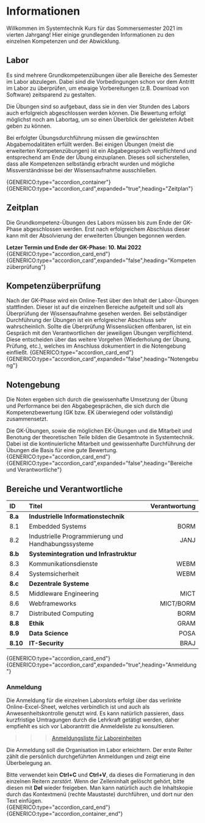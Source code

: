 # Informationen
Willkommen im Systemtechnik Kurs für das Sommersemester 2021 im vierten Jahrgang! Hier einige grundlegenden Informationen zu den einzelnen Kompetenzen und der Abwicklung.

## Labor
Es sind mehrere Grundkompetenzübungen über alle Bereiche des Semester im Labor abzulegen. Dabei sind die Vorbedingungen schon vor dem Antritt im Labor zu überprüfen, um etwaige Vorbereitungen (z.B. Download von Software) zeitsparend zu gestalten.

Die Übungen sind so aufgebaut, dass sie in den vier Stunden des Labors auch erfolgreich abgeschlossen werden können. Die Bewertung erfolgt möglichst noch am Labortag, um so einen Überblick der geleisteten Arbeit geben zu können.

Bei erfolgter Übungsdurchführung müssen die gewünschten Abgabemodalitäten erfüllt werden. Bei einigen Übungen (meist die erweiterten Kompetenzübungen) ist ein Abgabegespräch verpflichtend und entsprechend am Ende der Übung einzuplanen. Dieses soll sicherstellen, dass alle Kompetenzen selbständig erbracht wurden und mögliche Missverständnisse bei der Wissensaufnahme ausschließen.

{GENERICO:type="accordion_container"}
{GENERICO:type="accordion_card",expanded="true",heading="Zeitplan"}
## Zeitplan
Die Grundkompetenz-Übungen des Labors müssen bis zum Ende der GK-Phase abgeschlossen werden. Erst nach erfolgreichem Abschluss dieser kann mit der Absolvierung der erweiterten Übungen begonnen werden.

**Letzer Termin und Ende der GK-Phase: 10. Mai 2022**
{GENERICO:type="accordion_card_end"}
{GENERICO:type="accordion_card",expanded="false",heading="Kompetenzüberprüfung"}
## Kompetenzüberprüfung
Nach der GK-Phase wird ein Online-Test über den Inhalt der Labor-Übungen stattfinden. Dieser ist auf die einzelnen Bereiche aufgeteilt und soll als Überprüfung der Wissensaufnahme gesehen werden. Bei selbständiger Durchführung der Übungen ist ein erfolgreicher Abschluss sehr wahrscheinlich. Sollte die Überprüfung Wissenslücken offenbaren, ist ein Gespräch mit den Verantwortlichen der jeweiligen Übungen verpflichtend. Diese entscheiden über das weitere Vorgehen (Wiederholung der Übung, Prüfung, etc.), welches im Anschluss dokumentiert in die Notengebung einfließt.
{GENERICO:type="accordion_card_end"}
{GENERICO:type="accordion_card",expanded="false",heading="Notengebung"}
## Notengebung
Die Noten ergeben sich durch die gewissenhafte Umsetzung der Übung und Performance bei den Abgabegesprächen, die sich durch die Kompetenzbewertung (GK bzw. EK überwiegend oder vollständig) zusammensetzt.

Die GK-Übungen, sowie die möglichen EK-Übungen und die Mitarbeit und Benotung der theoretischen Teile bilden die Gesamtnote in Systemtechnik. Dabei ist die kontinuierliche Mitarbeit und gewissenhafte Durchführung der Übungen die Basis für eine gute Bewertung.
{GENERICO:type="accordion_card_end"}
{GENERICO:type="accordion_card",expanded="false",heading="Bereiche und Verantwortliche"}
## Bereiche und Verantwortliche
|ID|Titel|Verantwortung|
|:-|:-|-:|
|**8.a**|**Industrielle Informationstechnik**||
|8.1|Embedded Systems	                |BORM|
|8.2|Industrielle Programmierung und Handhabungssysteme	|JANJ|
|**8.b**|**Systemintegration und Infrastruktur**||
|8.3|Kommunikationsdienste                	|WEBM|
|8.4|Systemsicherheit					|WEBM|
|**8.c**|**Dezentrale Systeme**||
|8.5|Middleware Engineering             |MICT|
|8.6|Webframeworks	               		|MICT/BORM|
|8.7|Distributed Computing             |BORM|
|**8.8**|**Ethik**						|GRAM|
|**8.9**|**Data Science**				|POSA|
|**8.10**|**IT-Security**				|BRAJ|

{GENERICO:type="accordion_card_end"}
{GENERICO:type="accordion_card",expanded="true",heading="Anmeldung"}
### Anmeldung
Die Anmeldung für die einzelnen Laborslots erfolgt über das verlinkte Online-Excel-Sheet, welches verbindlich ist und auch als Anwesenheitskontrolle genutzt wird. Es kann natürlich passieren, dass kurzfristige Umtragungen durch die Lehrkraft getätigt werden, daher empfiehlt es sich vor Laborantritt die Anmeldeliste zu konsultieren.

>>> [Anmeldungsliste für Laboreinheiten](https://tgmwien.sharepoint.com/:x:/t/HIT/SYT/EahtBq1EQ_tLlg-81oZoZxQBhVUFz0FtV4CR-g-WrOlsHA?e=CtGLS0)

Die Anmeldung soll die Organisation im Labor erleichtern. Der erste Reiter zählt die persönlich durchgeführten Anmeldungen und zeigt eine Überbelegung an.  

Bitte verwendet kein **Ctrl+C** und **Ctrl+V**, da dieses die Formatierung in den einzelnen Reitern *zerstört*. Wenn der Zelleninhalt gelöscht gehört, bitte diesen mit **Del** wieder freigeben. Man kann natürlich auch die Inhaltskopie durch das Kontextmenü (rechte Maustaste) durchführen, und dort nur den Text einfügen.  
{GENERICO:type="accordion_card_end"}
{GENERICO:type="accordion_container_end"}

